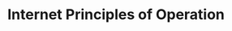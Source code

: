 ---
title: Internet Principles of Operation
level: igcse
paper: 1
topic: Communication and internet technologies
syllabus: 1.2.3
layout: cs_single
---
